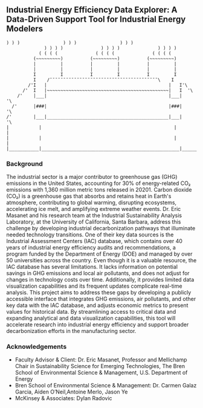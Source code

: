 ## Industrial Energy Efficiency Data Explorer: A Data-Driven Support Tool for Industrial Energy Modelers

```
) ) )                ) ) )                ) ) )
              ) ) ) )              ) ) ) )              ) ) ) )
            ( ( ( (              ( ( ( (              ( ( ( (
          (~~~~~~~~~)          (~~~~~~~~~)          (~~~~~~~~~)
          |         |          |         |          |         |
          |         |          |         |          |         |
          I         I          I         I          I         I
          I    /¯¯¯¯¯¯¯¯¯¯¯¯¯¯¯¯¯¯¯¯¯¯¯¯¯¯¯¯¯¯¯¯¯¯¯¯¯¯¯¯\    I
        /'I   |                                             |   I'\
      /'  I   |~~~~~~~~~~~~~~~~~~~~~~~~~~~~~~~~~~~~~~~~~~~~~|   I  '\
    /'    |___|                                             |___|    '\
  /'      |###|                                             |###|      '\
/'        |___|_____________________________________________|___|        '\
|           |                                                 |           |
|           |                                                 |           |
|___________|___________________________________________________|___________|
```

### Background
The industrial sector is a major contributor to greenhouse gas (GHG) emissions in the United States, accounting for 30% of energy-related CO₂ emissions with 1,360 million metric tons released in 20201. Carbon dioxide (CO₂) is a greenhouse gas that absorbs and retains heat in Earth's atmosphere, contributing to global warming, disrupting ecosystems, accelerating ice melt, and amplifying extreme weather events. Dr. Eric Masanet and his research team at the Industrial Sustainability Analysis Laboratory, at the University of California, Santa Barbara, address this challenge by developing industrial decarbonization pathways that illuminate needed technology transitions. One of their key data sources is  the Industrial Assessment Centers (IAC) database, which contains over 40 years of industrial energy efficiency audits and recommendations, a program funded by the Department of Energy (DOE) and managed by over 50 universities across the country. Even though it is a valuable resource, the IAC database has several limitations. It lacks information on potential savings in GHG emissions and local air pollutants, and does not adjust for changes in technology costs over time. Additionally, it provides limited data visualization capabilities and its frequent updates complicate real-time analysis. This project aims to address these gaps by developing a publicly accessible interface that integrates GHG emissions, air pollutants, and other key data with the IAC database, and adjusts economic metrics to present values for historical data. By streamlining access to critical data and expanding analytical and data visualization capabilities, this tool will accelerate research into industrial energy efficiency and support broader decarbonization efforts in the manufacturing sector.


### Acknowledgements
- Faculty Advisor & Client: Dr. Eric Masanet, Professor and Mellichamp Chair in Sustainability Science for Emerging Technologies, The Bren School of Environmental Science & Management, U.S. Department of Energy 
- Bren School of Environmental Science & Management: Dr. Carmen Galaz Garcia, Aiden O’Neil,Antoine Merlo, Jason Ye 
- McKinsey & Associates: Dylan Radovic
